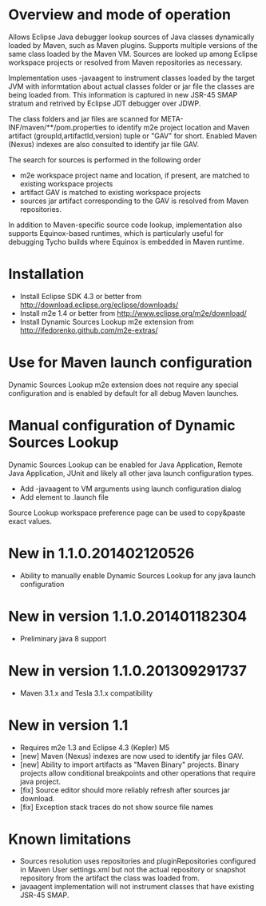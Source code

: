 # Overview and mode of operation

Allows Eclipse Java debugger lookup sources of Java classes dynamically loaded
by Maven, such as Maven plugins. Supports multiple versions of the same class
loaded by the Maven VM. Sources are looked up among Eclipse workspace projects
or resolved from Maven repositories as necessary.

Implementation uses -javaagent to instrument classes loaded by the target JVM
with informtation about actual classes folder or jar file the classes are
being loaded from. This information is captured in new JSR-45 SMAP stratum and
retrived by Eclipse JDT debugger over JDWP. 

The class folders and jar files are scanned for 
META-INF/maven/**/pom.properties to identify m2e project location and Maven 
artifact (groupId,artifactId,version) tuple or "GAV" for short. Enabled 
Maven (Nexus) indexes are also consulted to identify jar file GAV.  

The search for sources is performed in the following order
* m2e workspace project name and location, if present, are matched to existing
  workspace projects
* artifact GAV is matched to existing workspace projects
* sources jar artifact corresponding to the GAV is resolved from Maven
  repositories.

In addition to Maven-specific source code lookup, implementation also supports
Equinox-based runtimes, which is particularly useful for debugging Tycho builds
where Equinox is embedded in Maven runtime.

# Installation

* Install Eclipse SDK 4.3 or better from http://download.eclipse.org/eclipse/downloads/ 
* Install m2e 1.4 or better from http://www.eclipse.org/m2e/download/
* Install Dynamic Sources Lookup m2e extension from 
  http://ifedorenko.github.com/m2e-extras/

# Use for Maven launch configuration

Dynamic Sources Lookup m2e extension does not require any special configuration
and is enabled by default for all debug Maven launches.

# Manual configuration of Dynamic Sources Lookup

Dynamic Sources Lookup can be enabled for Java Application, Remote Java Application, 
JUnit and likely all other java launch configuration types.

* Add -javaagent to VM arguments using launch configuration dialog
* Add <stringAttribute/> element to .launch file

Source Lookup workspace preference page can be used to copy&paste exact values.

# New in 1.1.0.201402120526
* Ability to manually enable Dynamic Sources Lookup for any java launch configuration

# New in version 1.1.0.201401182304
* Preliminary java 8 support

# New in version 1.1.0.201309291737
* Maven 3.1.x and Tesla 3.1.x compatibility

# New in version 1.1

* Requires m2e 1.3 and Eclipse 4.3 (Kepler) M5
* [new] Maven (Nexus) indexes are now used to identify jar files GAV.
* [new] Ability to import artifacts as "Maven Binary" projects. Binary projects
  allow conditional breakpoints and other operations that require java project.
* [fix] Source editor should more reliably refresh after sources jar download.
* [fix] Exception stack traces do not show source file names  


# Known limitations

* Sources resolution uses repositories and pluginRepositories configured in
  Maven User settings.xml but not the actual repository or snapshot repository
  from <distributionManagement> the artifact the class was loaded from.
* javaagent implementation will not instrument classes that have existing
  JSR-45 SMAP.
